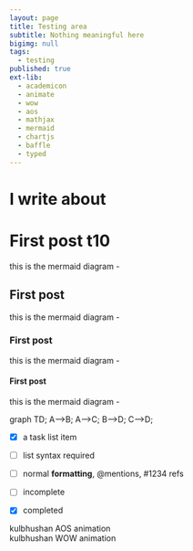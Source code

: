 ```yaml
---
layout: page
title: Testing area
subtitle: Nothing meaningful here
bigimg: null
tags:
  - testing
published: true
ext-lib:
  - academicon
  - animate
  - wow
  - aos
  - mathjax
  - mermaid
  - chartjs
  - baffle
  - typed
---
```



<div class="mobile-js-hide">
  <div class="row">
    <div class="col-sm-12">
      <div class="text-center">
        <h1>I write about</h1> <span class="typedTagline" style="color:#890000";></span></h1>
      </div>
    </div>
  </div>
</div>    


# First post t10

this is the mermaid diagram -

## First post

this is the mermaid diagram -

### First post

this is the mermaid diagram -

#### First post

this is the mermaid diagram -



<div class="mermaid">
graph TD;
    A-->B;
    A-->C;
    B-->D;
    C-->D;
</div>




- [x] a task list item
- [ ] list syntax required
- [ ] normal **formatting**, @mentions, #1234 refs
- [ ] incomplete
- [x] completed







<i class="ai ai-coursera ai-5x"></i>


<i style="color: Tomato;" class="fas fa-stroopwafel fa-3x"></i>

<div class="item" data-aos="fade-up"> kulbhushan AOS animation </div>



<div class="wow zoomIn" data-wow-duration="0.5s">
 kulbhushan WOW animation
</div>


<canvas id="bar-chart-horizontal" width="800" height="450"></canvas>
<script>
new Chart(document.getElementById("bar-chart-horizontal"), {
    type: 'horizontalBar',
    data: {
      labels: ["Africa", "Asia", "Europe", "Latin America", "North America"],
      datasets: [
        {
          label: "Population (millions)",
          backgroundColor: ["#3e95cd", "#8e5ea2","#3cba9f","#e8c3b9","#c45850"],
          data: [2478,5267,734,784,433]
        }
      ]
    },
    options: {
      legend: { display: false },
      title: {
        display: true,
        text: 'Predicted world population (millions) in 2050'
      }
     
    }
});
 
</script>


<script>
    var b = window.baffle('h4', 
     { characters: 'b6c7807bb10b5d867000',// ▓░█ ▒░▒▓░ ▒░░▓> ▒█▓ █░><▒ █▒█▓ ▓░/ ▓▓/█ █▓▒', 
      speed: 50 });
  b.start().once().reveal(500, 500);
</script>



<script>
var typed = new Typed( '.page-subheading', {
  strings: [" Nothing meaningful ^500 <span style='color:#890000; font-weight:bold;'>here</span>" ,
            " Nothing meaningful ^500 <span style='color:#890000; font-weight:bold;'>there</span>", 
            " Nothing meaningful ^500 <span style='color:#890000; font-weight:bold;'>anywhere</span>", 
            " It's a silly ^1000 <span style='color:#890000; font-weight:bold;'>World !!!</span>"],
  startDelay: 1000,
  typeSpeed: 65,
  backSpeed: 60,
  backDelay: 500,
  showCursor: true,
  smartBackspace: true, // this is a default
  loop: false,
  fadeOut: false,
  shuffle: false
});
</script>


<script>
var typed = new Typed( '.typedTagline', {
  strings: ["Technology.","Open Source.","Mathematics.","Space and the Cosmos.","Science.","Art.","Linux."],
  startDelay: 1000,
  typeSpeed: 100,
  backSpeed: 0,
  backDelay: 1000,
  showCursor: true,
  smartBackspace: true, // this is a default
  loop: true,
  fadeOut: false,
  shuffle: false
});
</script>

